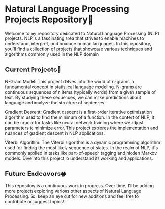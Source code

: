 # Natural Language Processing Projects Repository💫

Welcome to my repository dedicated to Natural Language Processing (NLP) projects. NLP is a fascinating area that strives to enable machines to understand, interpret, and produce human languages. In this repository, you'll find a collection of projects that showcase various techniques and algorithms commonly used in the NLP domain.

## Current Projects🐌
N-Gram Model: This project delves into the world of n-grams, a fundamental concept in statistical language modeling. N-grams are continuous sequences of n items (typically words) from a given sample of text. By studying these sequences, we can make predictions about language and analyze the structure of sentences.

Gradient Descent: Gradient descent is a first-order iterative optimization algorithm used to find the minimum of a function. In the context of NLP, it can be crucial for tasks like neural network training where we adjust parameters to minimize error. This project explores the implementation and nuances of gradient descent in NLP applications.

Viterbi Algorithm: The Viterbi algorithm is a dynamic programming algorithm used for finding the most likely sequence of states. In the realm of NLP, it's commonly applied in tasks like part-of-speech tagging and hidden Markov models. Dive into this project to understand its working and applications.

## Future Endeavors🍀
This repository is a continuous work in progress. Over time, I'll be adding more projects exploring various other aspects of Natural Language Processing. So, keep an eye out for new additions and feel free to contribute or suggest topics!
